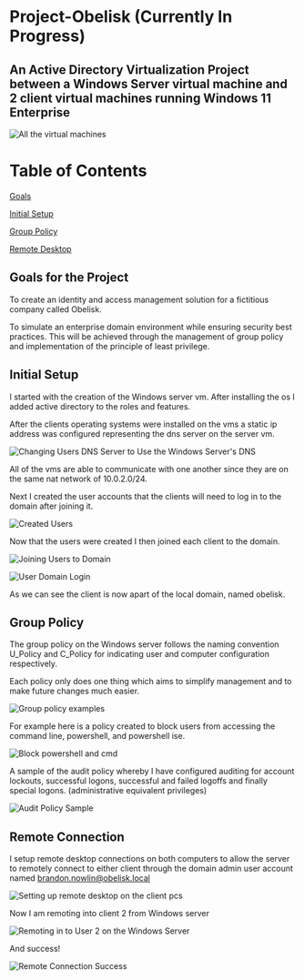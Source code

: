 # Project-Obelisk (Currently In Progress)
## An Active Directory Virtualization Project between a Windows Server virtual machine and 2 client virtual machines running Windows 11 Enterprise  

![All the virtual machines](https://github.com/NowlinB/Project-Obelisk/assets/38094031/bc26da95-27e4-4afe-894a-6b2ef9d28cdf)     

# Table of Contents
[Goals](#goals)   

[Initial Setup](#initial-setup)      

[Group Policy](#group-policy)   

[Remote Desktop](#remote-desktop)

## Goals for the Project  <a name="goals"></a>
To create an identity and access management solution for a fictitious company called Obelisk.     

To simulate an enterprise domain environment while ensuring security best practices. This will be achieved through the management of group policy and implementation of the principle of least privilege.
## Initial Setup  <a name="initial-setup"></a>
I started with the creation of the Windows server vm. After installing the os I added active directory to the roles and features.  

After the clients operating systems were installed on the vms a static ip address was configured representing the dns server on the server vm.   

![Changing Users DNS Server to Use the Windows Server's DNS](https://github.com/NowlinB/Project-Obelisk/assets/38094031/e0bf4a2a-c75e-4696-9a56-8452bf9e54dc)

All of the vms are able to communicate with one another since they are on the same nat network of 10.0.2.0/24. 

Next I created the user accounts that the clients will need to log in to the domain after joining it.  

![Created Users](https://github.com/NowlinB/Project-Obelisk/assets/38094031/16c9df92-cdac-4904-9736-7041f56d0afa)  

Now that the users were created I then joined each client to the domain.  

![Joining Users to Domain](https://github.com/NowlinB/Project-Obelisk/assets/38094031/4474b509-bdc7-48a3-b2a7-95a79ccdc87b)


![User Domain Login](https://github.com/NowlinB/Project-Obelisk/assets/38094031/a157e52f-fd13-4f95-88f1-61c9636239fe)   

As we can see the client is now apart of the local domain, named obelisk.

     
## Group Policy  <a name="group-policy"></a>

The group policy on the Windows server follows the naming convention U_Policy and C_Policy for indicating user and computer configuration respectively.

Each policy only does one thing which aims to simplify management and to make future changes much easier.  

![Group policy examples](https://github.com/NowlinB/Project-Obelisk/assets/38094031/94eb8d91-61ad-4e4c-a5ad-641704164b3d)  

For example here is a policy created to block users from accessing the command line, powershell, and powershell ise.

![Block powershell and cmd](https://github.com/NowlinB/Project-Obelisk/assets/38094031/78b5a374-f7af-4018-b7c3-b16756b501c0)   


A sample of the audit policy whereby I have configured auditing for account lockouts, successful logons, successful and failed logoffs and finally special logons. (administrative equivalent privileges)    

![Audit Policy Sample](https://github.com/NowlinB/Project-Obelisk/assets/38094031/307c3410-de59-4c70-a681-af063d318a8d)     

## Remote Connection   <a name="remote-desktop"></a>

I setup remote desktop connections on both computers to allow the server to remotely connect to either client through the domain admin user account named brandon.nowlin@obelisk.local  

![Setting up remote desktop on the client pcs](https://github.com/NowlinB/Project-Obelisk/assets/38094031/bcb46c1f-04a6-4221-a1d1-621e3c3c8543)   

Now I am remoting into client 2 from Windows server  

![Remoting in to User 2 on the Windows Server](https://github.com/NowlinB/Project-Obelisk/assets/38094031/615c2bf6-3cd6-4a58-8338-85acf5c3385d)  

And success!  

![Remote Connection Success](https://github.com/NowlinB/Project-Obelisk/assets/38094031/301c4d85-582d-4849-a537-f9e5b16710f0)



